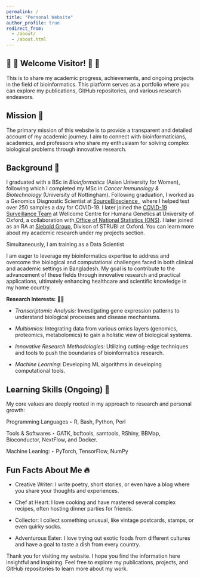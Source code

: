 ```yaml
---
permalink: /
title: "Personal Website"
author_profile: true
redirect_from: 
  - /about/
  - /about.html
---
```


##  🎉 🎉 Welcome Visitor!  🎉 🎉

This is to share my academic progress, achievements, and ongoing projects in the field of bioinformatics. This platform serves as a portfolio where you can explore my publications, GitHub repositories, and various research endeavors.

## **Mission** 🏁
The primary mission of this website is to provide a transparent and detailed account of my academic journey. I aim to connect with bioinformaticians, academics, and professors who share my enthusiasm for solving complex biological problems through innovative research. 

## **Background** 🤝
I graduated with a BSc in _Bioinformatics_ (Asian University for Women), following which I completed my MSc in _Cancer Immunology & Biotechnology_ (University of Nottingham). Following graduation, I worked as a Genomics Diagnostic Scientist at [SourceBioscience
](https://sourcebioscience.com/genomics-services-and-covid-19/), where I helped test over 250 samples a day for COVID-19. I later joined the [COVID-19 Surveillance Team](https://www.ndm.ox.ac.uk/covid-19/covid-19-infection-survey) at Wellcome Centre for Humana Genetics at University of Oxford, a collaboration with[ Office of National Statistics (ONS)](https://www.ons.gov.uk/peoplepopulationandcommunity/healthandsocialcare/conditionsanddiseases/bulletins/coronaviruscovid19infectionsurveypilot/previousReleases). I later joined as an RA at [Siebold Group](https://www.strubi.ox.ac.uk/research/professor-christian-siebold), Divison of STRUBI at Oxford. You can learn more about my academic research under my projects section. 

Simultaneously, I am training as a Data Scientist 

I am eager to leverage my bioinformatics expertise to address and overcome the biological and computational challenges faced in both clinical and academic settings in Bangladesh. My goal is to contribute to the advancement of these fields through innovative research and practical applications, ultimately enhancing healthcare and scientific knowledge in my home country.

**Research Interests:** 🧬🧬

- _Transcriptomic Analysis:_ Investigating gene expression patterns to understand biological processes and disease mechanisms.
  
- _Multiomics:_ Integrating data from various omics layers (genomics, proteomics, metabolomics) to gain a holistic view of biological systems.

- _Innovative Research Methodologies:_ Utilizing cutting-edge techniques and tools to push the boundaries of bioinformatics research.
  
- _Machine Learning:_ Developing ML algorithms in developing computational tools.
  
## **Learning Skills (Ongoing)** 🔬
My core values are deeply rooted in my approach to research and personal growth:

Programming Languages
‣ R, Bash, Python, Perl

Tools & Softwares
‣ GATK, bcftools, samtools, RShiny, BBMap, Bioconductor, NextFlow, and Docker.

Machine Leaning:
‣ PyTorch, TensorFlow, NumPy

## **Fun Facts About Me** 🔥

- Creative Writer: I write poetry, short stories, or even have a blog where you share your thoughts and experiences.
  
- Chef at Heart: I love cooking and have mastered several complex recipes, often hosting dinner parties for friends.

- Collector: I collect something unusual, like vintage postcards, stamps, or even quirky socks.

- Adventurous Eater: I love trying out exotic foods from different cultures and have a goal to taste a dish from every country.

Thank you for visiting my website. I hope you find the information here insightful and inspiring. Feel free to explore my publications, projects, and GitHub repositories to learn more about my work.
